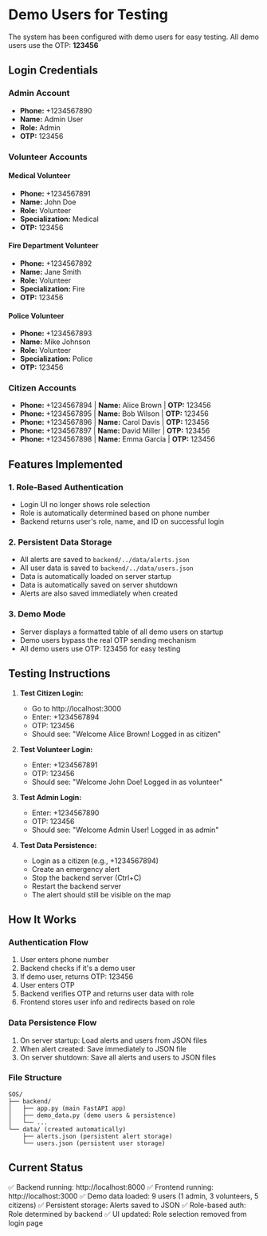 # Demo Users for Testing

The system has been configured with demo users for easy testing. All demo users use the OTP: **123456**

## Login Credentials

### Admin Account
- **Phone:** +1234567890
- **Name:** Admin User
- **Role:** Admin
- **OTP:** 123456

### Volunteer Accounts

#### Medical Volunteer
- **Phone:** +1234567891
- **Name:** John Doe
- **Role:** Volunteer
- **Specialization:** Medical
- **OTP:** 123456

#### Fire Department Volunteer
- **Phone:** +1234567892
- **Name:** Jane Smith
- **Role:** Volunteer
- **Specialization:** Fire
- **OTP:** 123456

#### Police Volunteer
- **Phone:** +1234567893
- **Name:** Mike Johnson
- **Role:** Volunteer
- **Specialization:** Police
- **OTP:** 123456

### Citizen Accounts
- **Phone:** +1234567894 | **Name:** Alice Brown | **OTP:** 123456
- **Phone:** +1234567895 | **Name:** Bob Wilson | **OTP:** 123456
- **Phone:** +1234567896 | **Name:** Carol Davis | **OTP:** 123456
- **Phone:** +1234567897 | **Name:** David Miller | **OTP:** 123456
- **Phone:** +1234567898 | **Name:** Emma Garcia | **OTP:** 123456

## Features Implemented

### 1. Role-Based Authentication
- Login UI no longer shows role selection
- Role is automatically determined based on phone number
- Backend returns user's role, name, and ID on successful login

### 2. Persistent Data Storage
- All alerts are saved to `backend/../data/alerts.json`
- All user data is saved to `backend/../data/users.json`
- Data is automatically loaded on server startup
- Data is automatically saved on server shutdown
- Alerts are also saved immediately when created

### 3. Demo Mode
- Server displays a formatted table of all demo users on startup
- Demo users bypass the real OTP sending mechanism
- All demo users use OTP: 123456 for easy testing

## Testing Instructions

1. **Test Citizen Login:**
   - Go to http://localhost:3000
   - Enter: +1234567894
   - OTP: 123456
   - Should see: "Welcome Alice Brown! Logged in as citizen"

2. **Test Volunteer Login:**
   - Enter: +1234567891
   - OTP: 123456
   - Should see: "Welcome John Doe! Logged in as volunteer"

3. **Test Admin Login:**
   - Enter: +1234567890
   - OTP: 123456
   - Should see: "Welcome Admin User! Logged in as admin"

4. **Test Data Persistence:**
   - Login as a citizen (e.g., +1234567894)
   - Create an emergency alert
   - Stop the backend server (Ctrl+C)
   - Restart the backend server
   - The alert should still be visible on the map

## How It Works

### Authentication Flow
1. User enters phone number
2. Backend checks if it's a demo user
3. If demo user, returns OTP: 123456
4. User enters OTP
5. Backend verifies OTP and returns user data with role
6. Frontend stores user info and redirects based on role

### Data Persistence Flow
1. On server startup: Load alerts and users from JSON files
2. When alert created: Save immediately to JSON file
3. On server shutdown: Save all alerts and users to JSON files

### File Structure
```
SOS/
├── backend/
│   ├── app.py (main FastAPI app)
│   ├── demo_data.py (demo users & persistence)
│   └── ...
└── data/ (created automatically)
    ├── alerts.json (persistent alert storage)
    └── users.json (persistent user storage)
```

## Current Status
✅ Backend running: http://localhost:8000
✅ Frontend running: http://localhost:3000
✅ Demo data loaded: 9 users (1 admin, 3 volunteers, 5 citizens)
✅ Persistent storage: Alerts saved to JSON
✅ Role-based auth: Role determined by backend
✅ UI updated: Role selection removed from login page
